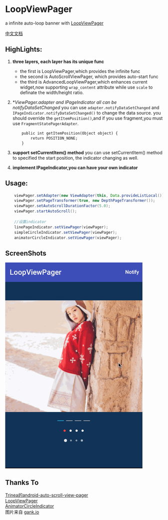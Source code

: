 # LoopViewPager
a infinite auto-loop banner with [LoopViewPager](https://github.com/yanzm/LoopViewPager.git)

[中文文档](README-cn.md)


## HighLights:
1. **three layers, each layer has its unique func**
    - the first is LoopViewPager,which provides the infinite func
    - the second is AutoScrollViewPager, which provides auto-start func
    - the third is AdvancedLoopViewPager,which enhances current widget,now supporting `wrap_content` attribute while use `scale` to definate the width/height ratio. 
    
2. **ViewPager.adapter and IPageIndicator all can be notifyDataSetChanged*
    you can use `adapter.notifyDataSetChanged` and `IPageIndicator.notifyDataSetChanged()` to change the data source.
    you should override the `getItemPosition()`,and if you use fragment,you must use `FragmentStatePagerAdapter`. 
    ```
        public int getItemPosition(Object object) {
            return POSITION_NONE;
        }
    ```
    

3. **support setCurrentItem() method** 
    you can use setCurrentItem() method to specified the start position, the indicator changing as well.

4. **implement IPageIndicator,you can have your own indicator**


## Usage:
```java
    viewPager.setAdapter(new ViewAdapter(this, Data.provideListLocal()));
    viewPager.setPageTransformer(true, new DepthPageTransformer());
    viewPager.setAutoScrollDurationFactor(5.0);
    viewPager.startAutoScroll();
    
    //设置indicator
    linePageIndicator.setViewPager(viewPager);
    simpleCircleIndicator.setViewPager(viewPager);
    animatorCircleIndicator.setViewPager(viewPager);
```

## ScreenShots
![LoopViewPager](images/loopvp.gif "loopvp Example")


## Thanks To
[Trinea的android-auto-scroll-view-pager](https://github.com/Trinea/android-auto-scroll-view-pager)<br>
[LoopViewPager](https://github.com/yanzm/LoopViewPager.git)<br />
[AnimatorCircleIndicator](https://github.com/ongakuer/CircleIndicator)<br>
图片来自 <a href="http://gank.io/" target="_blank">gank.io</a> 